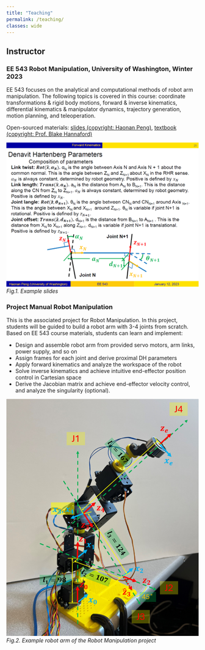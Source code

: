 ```yaml
---
title: "Teaching"
permalink: /teaching/
classes: wide
---
```


## Instructor

### EE 543 Robot Manipulation, University of Washington, Winter 2023

EE 543 focuses on the analytical and computational methods of robot arm manipulation. The following topics is covered in this course: coordinate transformations & rigid body motions, forward & inverse kinematics, differential kinematics & manipulator dynamics, trajectory generation, motion planning, and teleoperation.

Open-sourced materials: [slides (copyright: Haonan Peng)](https://drive.google.com/drive/folders/1vBz60bQGFCacKejZdK-5bcZXsE-53xWz?usp=sharing), [textbook (copyright: Prof. Blake Hannaford)](https://github.com/blake5634/Models_of_Robot_Manipulation/blob/main/Models_of_Robot_Manipulation.pdf)

![EE543 slides example](/assets/images/EE543_slides_1.png)
*Fig.1. Example slides*

### Project Manual Robot Manipulation
This is the associated project for Robot Manipulation. In this project, students will be guided to build a robot arm with 3-4 joints from scratch. Based on EE 543 course materials, students can learn and implement:  
* Design and assemble robot arm from provided servo motors, arm links, power supply, and so on  
* Assign frames for each joint and derive proximal DH parameters  
* Apply forward kinematics and analyze the workspace of the robot  
* Solve inverse kinematics and achieve intuitive end-effector position control in Cartesian space  
* Derive the Jacobian matrix and achieve end-effector velocity control, and analyze the singularity (optional).  

![EE543 project example](/assets/images/EE543_project_rob_arm.png)
*Fig.2. Example robot arm of the Robot Manipulation project*

